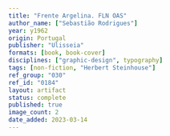 ```yaml
---
title: "Frente Argelina. FLN OAS"
author_name: ["Sebastião Rodrigues"]
year: y1962
origin: Portugal
publisher: "Ulisseia"
formats: [book, book-cover]
disciplines: ["graphic-design", typography]
tags: [non-fiction, "Herbert Steinhouse"]
ref_group: "030"
ref_id: "0184"
layout: artifact
status: complete
published: true
image_count: 2
date_added: 2023-03-14
---
```

